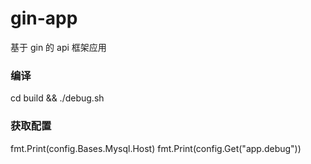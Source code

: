 # gin-app
基于 gin 的 api 框架应用

### 编译

cd build && ./debug.sh

### 获取配置

fmt.Print(config.Bases.Mysql.Host)
fmt.Print(config.Get("app.debug"))


